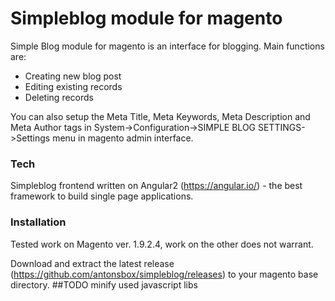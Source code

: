 # Simpleblog module for magento
 Simple Blog module for magento is an interface for blogging.
    Main functions are:
  - Creating new blog post
  - Editing existing records
  - Deleting records

 You can also setup the Meta Title, Meta Keywords, Meta Description and Meta Author tags in System->Configuration->SIMPLE BLOG SETTINGS->Settings menu in magento admin interface.
### Tech
 Simpleblog frontend written on Angular2 (https://angular.io/) - the best framework to build single page applications.
### Installation
 Tested work on Magento ver. 1.9.2.4, work on the other does not warrant.

 Download and extract the latest release (https://github.com/antonsbox/simpleblog/releases) to your magento base directory.
##TODO
 minify used javascript libs
